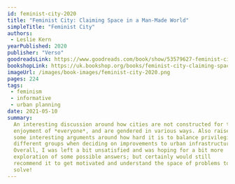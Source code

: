 ```yaml
---
id: feminist-city-2020
title: "Feminist City: Claiming Space in a Man-Made World"
simpleTitle: "Feminist City"
authors: 
 - Leslie Kern
yearPublished: 2020
publisher: "Verso"
goodreadsLink: https://www.goodreads.com/book/show/53579627-feminist-city
bookshopLink: https://uk.bookshop.org/books/feminist-city-claiming-space-in-a-man-made-world/9781788739818
imageUrl: /images/book-images/feminist-city-2020.png
pages: 224
tags: 
 - feminism 
 - informative 
 - urban planning
date: 2021-05-10
summary: 
  An interesting discussion around how cities are not constructed for the
  enjoyment of *everyone*, and are gendered in various ways. Also raises
  some interesting arguments around how hard it is to balance privileging
  different groups when deciding on improvements to urban infrastructure.
  Overall, I was left a bit unsatisfied and was hoping for a bit more
  exploration of some possible answers; but certainly would still
  recommend it to get motivated and understand the space of problems to
  solve!
---
```


